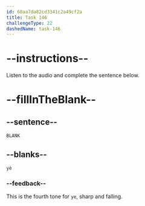 ```yaml
---
id: 68aa7da82cd3341c2a49cf2a
title: Task 146
challengeType: 22
dashedName: task-146
---
```


<!-- (Audio) A: yè -->

# --instructions--

Listen to the audio and complete the sentence below.

# --fillInTheBlank--

## --sentence--

`BLANK`

## --blanks--

`yè`

### --feedback--

This is the fourth tone for `ye`, sharp and falling.
